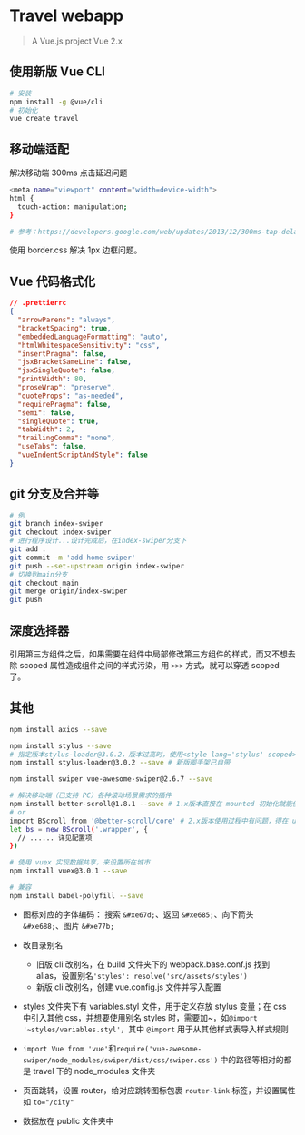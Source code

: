 # Travel webapp

> A Vue.js project
> Vue 2.x

## 使用新版 Vue CLI

```bash
# 安装
npm install -g @vue/cli
# 初始化
vue create travel
```

## 移动端适配

解决移动端 300ms 点击延迟问题

```bash
<meta name="viewport" content="width=device-width">
html {
  touch-action: manipulation;
}

# 参考：https://developers.google.com/web/updates/2013/12/300ms-tap-delay-gone-away
```

使用 border.css 解决 1px 边框问题。

## Vue 代码格式化

```json
// .prettierrc
{
  "arrowParens": "always",
  "bracketSpacing": true,
  "embeddedLanguageFormatting": "auto",
  "htmlWhitespaceSensitivity": "css",
  "insertPragma": false,
  "jsxBracketSameLine": false,
  "jsxSingleQuote": false,
  "printWidth": 80,
  "proseWrap": "preserve",
  "quoteProps": "as-needed",
  "requirePragma": false,
  "semi": false,
  "singleQuote": true,
  "tabWidth": 2,
  "trailingComma": "none",
  "useTabs": false,
  "vueIndentScriptAndStyle": false
}
```

## git 分支及合并等

```bash
# 例
git branch index-swiper
git checkout index-swiper
# 进行程序设计...设计完成后，在index-swiper分支下
git add .
git commit -m 'add home-swiper'
git push --set-upstream origin index-swiper
# 切换到main分支
git checkout main
git merge origin/index-swiper
git push
```

## 深度选择器

引用第三方组件之后，如果需要在组件中局部修改第三方组件的样式，而又不想去除 scoped 属性造成组件之间的样式污染，用 `>>>` 方式，就可以穿透 scoped 了。

## 其他

```bash
npm install axios --save

npm install stylus --save
# 指定版本stylus-loader@3.0.2，版本过高时，使用<style lang='stylus' scoped><style>会报错
npm install stylus-loader@3.0.2 --save # 新版脚手架已自带

npm install swiper vue-awesome-swiper@2.6.7 --save

# 解决移动端（已支持 PC）各种滚动场景需求的插件
npm install better-scroll@1.8.1 --save # 1.x版本直接在 mounted 初始化就能使用
# or 
import BScroll from '@better-scroll/core' # 2.x版本使用过程中有问题，得在 updated 中初始化才能滚动，因为 content 在 mounted 时高度不过高
let bs = new BScroll('.wrapper', {
  // ...... 详见配置项
})

# 使用 vuex 实现数据共享，来设置所在城市
npm install vuex@3.0.1 --save

# 兼容
npm install babel-polyfill --save
```

- 图标对应的字体编码：
  搜索 `&#xe67d;`、返回 `&#xe685;`、向下箭头 `&#xe688;`、图片 `&#xe77b;`

- 改目录别名

  - 旧版 cli 改别名，在 build 文件夹下的 webpack.base.conf.js 找到 alias，设置别名`'styles': resolve('src/assets/styles')`
  - 新版 cli 改别名，创建 vue.config.js 文件并写入配置

- styles 文件夹下有 variables.styl 文件，用于定义存放 stylus 变量；在 css 中引入其他 css，并想要使用别名 styles 时，需要加~，如`@import '~styles/variables.styl'`，其中 `@import` 用于从其他样式表导入样式规则

- `import Vue from 'vue'`和`require('vue-awesome-swiper/node_modules/swiper/dist/css/swiper.css')` 中的路径等相对的都是 travel 下的 node_modules 文件夹

- 页面跳转，设置 router，给对应跳转图标包裹 `router-link` 标签，并设置属性如 `to="/city"`

- 数据放在 public 文件夹中
